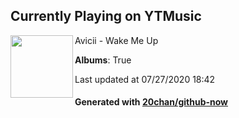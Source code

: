 ## Currently Playing on YTMusic

[<img align="left" width="100" src="https://lh3.googleusercontent.com/-iRrVRSF_VREhQd2_g8oUUig20j-LnX0BVr9OLqaj5m4HxWP1MMOv7xcaj0KHKOMmEAQJuW0bv3-RaDu">](https://music.youtube.com/channel/UCuACQmW04T3v9Mz_1_suFYw)

Avicii - Wake Me Up

**Albums**: True

Last updated at 07/27/2020 18:42

#### Generated with [20chan/github-now](https://github.com/20chan/github-now)


<!--
**20chan/20chan** is a ✨ _special_ ✨ repository because its `README.md` (this file) appears on your GitHub profile.

Here are some ideas to get you started:

- 🔭 I’m currently working on ...
- 🌱 I’m currently learning ...
- 👯 I’m looking to collaborate on ...
- 🤔 I’m looking for help with ...
- 💬 Ask me about ...
- 📫 How to reach me: ...
- 😄 Pronouns: ...
- ⚡ Fun fact: ...
-->

